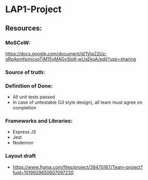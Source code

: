 # LAP1-Project

## Resources:
### MoSCoW:
https://docs.google.com/document/d/1Viq22Uz-gRpAemfpmjcxoTiM15yMAGvSloK-wUsEkoA/edit?usp=sharing
### Source of truth:
### Definition of Done:
* All unit tests passed
* In case of untestable (UI style design), all team must agree on completion
### Frameworks and Libraries:
* Express JS
* Jest
* Nodemon
### Layout draft
* https://www.figma.com/files/project/39470167/Team-project?fuid=1019929650607097230
